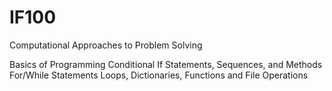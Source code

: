 # IF100
Computational Approaches to Problem Solving

Basics of Programming
Conditional If Statements, Sequences, and Methods
For/While Statements
Loops, Dictionaries, Functions and File Operations
